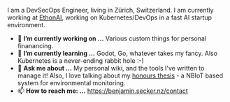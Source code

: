 I am a DevSecOps Engineer, living in Zürich, Switzerland. I am currently working at [EthonAI](https://ethon.ai), working on Kubernetes/DevOps in a fast AI startup environment.

- 🔭 **I’m currently working on ...** Various custom things for personal finanancing.
- 🌱 **I’m currently learning ...** Godot, Go, whatever takes my fancy. Also Kubernetes is a never-ending rabbit hole :-)
- 💬 **Ask me about ...** My personal wiki, and the tools I've written to manage it! Also, I love talking about my [honours thesis](https://openaccess.wgtn.ac.nz/articles/report/Development_of_an_IoT_System_for_Environmental_Monitoring_Software/13557857) - a NBIoT based system for environmental monitoring.
- 📫 **How to reach me: ...** https://benjamin.secker.nz/contact
